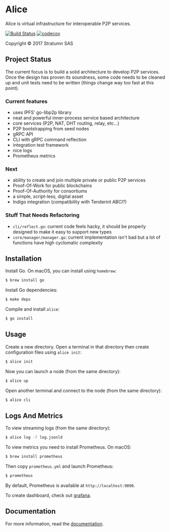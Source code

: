 # Alice

Alice is virtual infrastructure for interoperable P2P services.

[![Build Status](https://travis-ci.com/stratumn/alice.svg?token=En6rzNysH6Mz2pqepQLy&branch=master)](https://travis-ci.com/stratumn/alice)
[![codecov](https://codecov.io/gh/stratumn/alice/branch/master/graph/badge.svg?token=nVHWHcr5xQ)](https://codecov.io/gh/stratumn/alice)

Copyright © 2017 Stratumn SAS

## Project Status

The current focus is to build a solid architecture to develop P2P services.
Once the design has proven its soundness, some code needs to be cleaned up and
unit tests need to be written (things change way too fast at this point).

### Current features

* uses IPFS' go-libp2p library
* neat and powerful inner-process service based architecture
* core services (P2P, NAT, DHT routing, relay, etc...)
* P2P bootstrapping from seed nodes
* gRPC API
* CLI with gRPC command reflection
* integration test framework
* nice logs
* Prometheus metrics

### Next

* ability to create and join multiple private or public P2P services
* Proof-Of-Work for public blockchains
* Proof-Of-Authority for consortiums
* a simple, script-less, digital asset
* Indigo integration (compatibility with Tenderint ABCI?)

### Stuff That Needs Refactoring

* `cli/reflect.go`: current code feels hacky, it should be properly designed
  to make it easy to support new types
* `core/manager/manager.go`: current implementation isn't bad but a lot of
  functions have high cyclomatic complexity


## Installation

Install Go. On macOS, you can install using `homebrew`:

```bash
$ brew install go
```

Install Go dependencies:

```bash
$ make deps
```

Compile and install `alice`:

```bash
$ go install
```

## Usage

Create a new directory. Open a terminal in that directory then create
configuration files using `alice init`:

```bash
$ alice init
```

Now you can launch a node (from the same directory):

```bash
$ alice up
```

Open another terminal and connect to the node (from the same directory):

```bash
$ alice cli
```

## Logs And Metrics

To view streaming logs (from the same directory):

```bash
$ alice log -f log.jsonld
```

To view metrics you need to install Prometheus. On macOS:

```bash
$ brew install prometheus
```

Then copy `prometheus.yml` and launch Prometheus:

```bash
$ prometheus
```

By default, Prometheus is available at `http://localhost:9090`.

To create dashboard, check out [grafana](https://grafana.com).

## Documentation

For more information, read the [documentation](doc/README.md).

